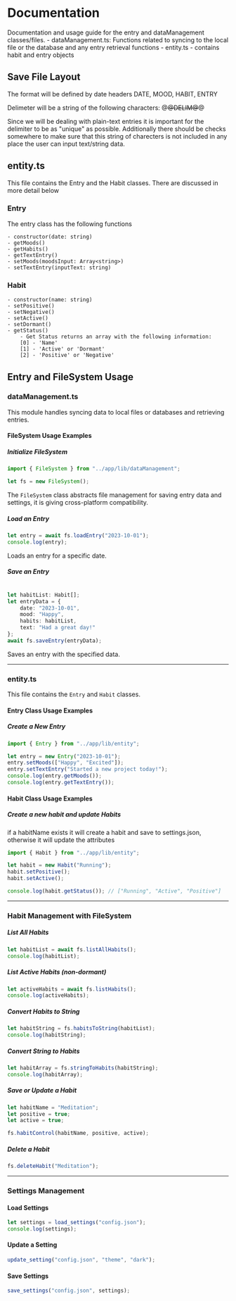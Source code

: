 # Documentation
Documentation and usage guide for the entry and dataManagement classes/files.
    - dataManagement.ts: Functions related to syncing to the local file or the database and any entry retrieval functions
    - entity.ts - contains habit and entry objects

## Save File Layout
The format will be defined by date headers
DATE, MOOD, HABIT, ENTRY

Delimeter will be a string of the following characters:
@~~@DELIM@~~@

Since we will be dealing with plain-text entries it is important for the delimiter to be as "unique" as possible. Additionally there should be checks somewhere to make sure that this string of charecters is not included in any place the user can input text/string data.

## entity.ts
This file contains the Entry and the Habit classes. There are discussed in more detail below

### Entry
The entry class has the following functions

    - constructor(date: string)
    - getMoods()
    - getHabits()
    - getTextEntry()
    - setMoods(moodsInput: Array<string>)
    - setTextEntry(inputText: string)

### Habit
    - constructor(name: string)
    - setPositive()
    - setNegative()
    - setActive()
    - setDormant()
    - getStatus()
        - Get Status returns an array with the following information:
        [0] - 'Name'
        [1] - 'Active' or 'Dormant'
        [2] - 'Positive' or 'Negative'

## Entry and FileSystem Usage

### dataManagement.ts
This module handles syncing data to local files or databases and retrieving entries.

#### FileSystem Usage Examples

##### Initialize FileSystem
```typescript
import { FileSystem } from "../app/lib/dataManagement";

let fs = new FileSystem();
```
The `FileSystem` class abstracts file management for saving entry data and settings, it is giving cross-platform compatibility.

##### Load an Entry
```typescript
let entry = await fs.loadEntry("2023-10-01");
console.log(entry);
```
Loads an entry for a specific date.

##### Save an Entry
```typescript

let habitList: Habit[];
let entryData = {
    date: "2023-10-01",
    mood: "Happy",
    habits: habitList,
    text: "Had a great day!"
};
await fs.saveEntry(entryData);
```
Saves an entry with the specified data.

---

### entity.ts
This file contains the `Entry` and `Habit` classes.

#### Entry Class Usage Examples

##### Create a New Entry
```typescript
import { Entry } from "../app/lib/entity";

let entry = new Entry("2023-10-01");
entry.setMoods(["Happy", "Excited"]);
entry.setTextEntry("Started a new project today!");
console.log(entry.getMoods());
console.log(entry.getTextEntry());
```

#### Habit Class Usage Examples

##### Create a new habit and update Habits
if a habitName exists it will create a habit and save to settings.json, otherwise it will update the attributes
```typescript
import { Habit } from "../app/lib/entity";

let habit = new Habit("Running");
habit.setPositive();
habit.setActive();

console.log(habit.getStatus()); // ["Running", "Active", "Positive"]
```

---

### Habit Management with FileSystem

##### List All Habits
```typescript
let habitList = await fs.listAllHabits();
console.log(habitList);
```

##### List Active Habits (non-dormant)
```typescript
let activeHabits = await fs.listHabits();
console.log(activeHabits);
```

##### Convert Habits to String
```typescript
let habitString = fs.habitsToString(habitList);
console.log(habitString);
```

##### Convert String to Habits
```typescript
let habitArray = fs.stringToHabits(habitString);
console.log(habitArray);
```

##### Save or Update a Habit
```typescript
let habitName = "Meditation";
let positive = true;
let active = true;

fs.habitControl(habitName, positive, active);
```

##### Delete a Habit
```typescript
fs.deleteHabit("Meditation");
```

---

### Settings Management

#### Load Settings
```typescript
let settings = load_settings("config.json");
console.log(settings);
```

#### Update a Setting
```typescript
update_setting("config.json", "theme", "dark");
```

#### Save Settings
```typescript
save_settings("config.json", settings);
```
